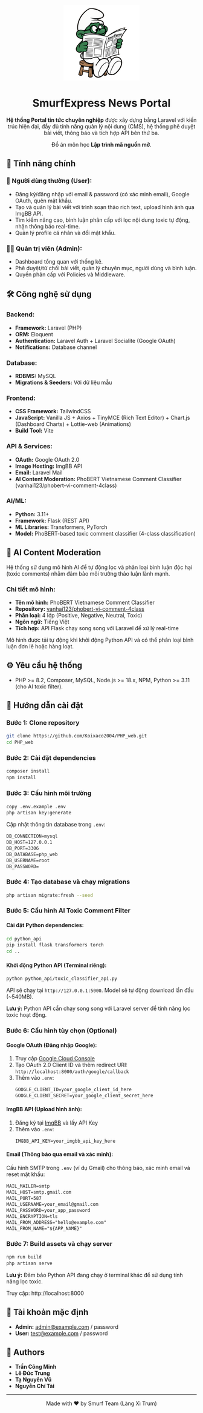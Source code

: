 <div align="center">
  <img src="public/logo.png" alt="Logo" width="200"/>

# SmurfExpress News Portal

**Hệ thống Portal tin tức chuyên nghiệp** được xây dựng bằng Laravel với kiến trúc hiện đại, đầy đủ tính năng quản lý nội dung (CMS), hệ thống phê duyệt bài viết, thông báo và tích hợp API bên thứ ba.

Đồ án môn học **Lập trình mã nguồn mở**.

</div>

## 🚀 Tính năng chính

### 🎯 Người dùng thường (User):

-   Đăng ký/đăng nhập với email & password (có xác minh email), Google OAuth, quên mật khẩu.
-   Tạo và quản lý bài viết với trình soạn thảo rich text, upload hình ảnh qua ImgBB API.
-   Tìm kiếm nâng cao, bình luận phân cấp với lọc nội dung toxic tự động, nhận thông báo real-time.
-   Quản lý profile cá nhân và đổi mật khẩu.

### 👨‍💼 Quản trị viên (Admin):

-   Dashboard tổng quan với thống kê.
-   Phê duyệt/từ chối bài viết, quản lý chuyên mục, người dùng và bình luận.
-   Quyền phân cấp với Policies và Middleware.

## 🛠️ Công nghệ sử dụng

### Backend:

-   **Framework:** Laravel (PHP)
-   **ORM:** Eloquent
-   **Authentication:** Laravel Auth + Laravel Socialite (Google OAuth)
-   **Notifications:** Database channel

### Database:

-   **RDBMS:** MySQL
-   **Migrations & Seeders:** Với dữ liệu mẫu

### Frontend:

-   **CSS Framework:** TailwindCSS
-   **JavaScript:** Vanilla JS + Axios + TinyMCE (Rich Text Editor) + Chart.js (Dashboard Charts) + Lottie-web (Animations)
-   **Build Tool:** Vite

### API & Services:

-   **OAuth:** Google OAuth 2.0
-   **Image Hosting:** ImgBB API
-   **Email:** Laravel Mail
-   **AI Content Moderation:** PhoBERT Vietnamese Comment Classifier (vanhai123/phobert-vi-comment-4class)

### AI/ML:

-   **Python:** 3.11+
-   **Framework:** Flask (REST API)
-   **ML Libraries:** Transformers, PyTorch
-   **Model:** PhoBERT-based toxic comment classifier (4-class classification)

## 🤖 AI Content Moderation

Hệ thống sử dụng mô hình AI để tự động lọc và phân loại bình luận độc hại (toxic comments) nhằm đảm bảo môi trường thảo luận lành mạnh.

### Chi tiết mô hình:

-   **Tên mô hình:** PhoBERT Vietnamese Comment Classifier
-   **Repository:** [vanhai123/phobert-vi-comment-4class](https://huggingface.co/vanhai123/phobert-vi-comment-4class)
-   **Phân loại:** 4 lớp (Positive, Negative, Neutral, Toxic)
-   **Ngôn ngữ:** Tiếng Việt
-   **Tích hợp:** API Flask chạy song song với Laravel để xử lý real-time

Mô hình được tải tự động khi khởi động Python API và có thể phân loại bình luận đơn lẻ hoặc hàng loạt.

## ⚙️ Yêu cầu hệ thống

-   PHP >= 8.2, Composer, MySQL, Node.js >= 18.x, NPM, Python >= 3.11 (cho AI toxic filter).

## 🚀 Hướng dẫn cài đặt

### Bước 1: Clone repository

```bash
git clone https://github.com/Koixaco2004/PHP_web.git
cd PHP_web
```

### Bước 2: Cài đặt dependencies

```bash
composer install
npm install
```

### Bước 3: Cấu hình môi trường

```bash
copy .env.example .env
php artisan key:generate
```

Cập nhật thông tin database trong `.env`:

```env
DB_CONNECTION=mysql
DB_HOST=127.0.0.1
DB_PORT=3306
DB_DATABASE=php_web
DB_USERNAME=root
DB_PASSWORD=
```

### Bước 4: Tạo database và chạy migrations

```bash
php artisan migrate:fresh --seed
```

### Bước 5: Cấu hình AI Toxic Comment Filter

#### Cài đặt Python dependencies:

```bash
cd python_api
pip install flask transformers torch
cd ..
```

#### Khởi động Python API (Terminal riêng):

```bash
python python_api/toxic_classifier_api.py
```

API sẽ chạy tại `http://127.0.0.1:5000`. Model sẽ tự động download lần đầu (~540MB).

**Lưu ý:** Python API cần chạy song song với Laravel server để tính năng lọc toxic hoạt động.

### Bước 6: Cấu hình tùy chọn (Optional)

#### Google OAuth (Đăng nhập Google):

1. Truy cập [Google Cloud Console](https://console.cloud.google.com/)
2. Tạo OAuth 2.0 Client ID và thêm redirect URI: `http://localhost:8000/auth/google/callback`
3. Thêm vào `.env`:
    ```env
    GOOGLE_CLIENT_ID=your_google_client_id_here
    GOOGLE_CLIENT_SECRET=your_google_client_secret_here
    ```

#### ImgBB API (Upload hình ảnh):

1. Đăng ký tại [ImgBB](https://imgbb.com/) và lấy API Key
2. Thêm vào `.env`:
    ```env
    IMGBB_API_KEY=your_imgbb_api_key_here
    ```

#### Email (Thông báo qua email và xác minh):

Cấu hình SMTP trong `.env` (ví dụ Gmail) cho thông báo, xác minh email và reset mật khẩu:

```env
MAIL_MAILER=smtp
MAIL_HOST=smtp.gmail.com
MAIL_PORT=587
MAIL_USERNAME=your_email@gmail.com
MAIL_PASSWORD=your_app_password
MAIL_ENCRYPTION=tls
MAIL_FROM_ADDRESS="hello@example.com"
MAIL_FROM_NAME="${APP_NAME}"
```

### Bước 7: Build assets và chạy server

```bash
npm run build
php artisan serve
```

**Lưu ý:** Đảm bảo Python API đang chạy ở terminal khác để sử dụng tính năng lọc toxic.

Truy cập: http://localhost:8000

## 🔑 Tài khoản mặc định

-   **Admin:** admin@example.com / password
-   **User:** test@example.com / password

## 👥 Authors

-   **Trần Công Minh**
-   **Lê Đức Trung**
-   **Tạ Nguyên Vũ**
-   **Nguyễn Chí Tài**

---

<div align="center">
  <p>Made with ❤️ by Smurf Team (Làng Xì Trum)</p>
</div>
